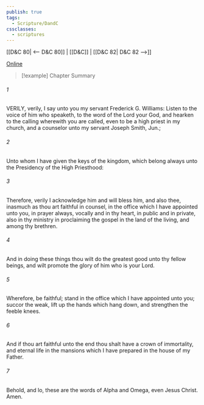 ```yaml
---
publish: true
tags:
  - Scripture/DandC
cssclasses:
  - scriptures
---
```

[[D&C 80| <-- D&C 80]] | [[D&C]] | [[D&C 82| D&C 82 -->]]

[Online](https://churchofjesuschrist.org/study/scriptures/dc-testament/dc/81?lang=eng)

>[!example] Chapter Summary
>
###### 1
VERILY, verily, I say unto you my servant Frederick G. Williams: Listen to the voice of him who speaketh, to the word of the Lord your God, and hearken to the calling wherewith you are called, even to be a high priest in my church, and a counselor unto my servant Joseph Smith, Jun.;
###### 2
Unto whom I have given the keys of the kingdom, which belong always unto the Presidency of the High Priesthood:
###### 3
Therefore, verily I acknowledge him and will bless him, and also thee, inasmuch as thou art faithful in counsel, in the office which I have appointed unto you, in prayer always, vocally and in thy heart, in public and in private, also in thy ministry in proclaiming the gospel in the land of the living, and among thy brethren.
###### 4
And in doing these things thou wilt do the greatest good unto thy fellow beings, and wilt promote the glory of him who is your Lord.
###### 5
Wherefore, be faithful; stand in the office which I have appointed unto you; succor the weak, lift up the hands which hang down, and strengthen the feeble knees.
###### 6
And if thou art faithful unto the end thou shalt have a crown of immortality, and eternal life in the mansions which I have prepared in the house of my Father.
###### 7
Behold, and lo, these are the words of Alpha and Omega, even Jesus Christ. Amen.




